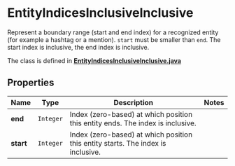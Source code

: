 

# EntityIndicesInclusiveInclusive

Represent a boundary range (start and end index) for a recognized entity (for example a hashtag or a mention). `start` must be smaller than `end`.  The start index is inclusive, the end index is inclusive.

The class is defined in **[EntityIndicesInclusiveInclusive.java](../../src/main/java/example/micronaut/model/EntityIndicesInclusiveInclusive.java)**

## Properties

Name | Type | Description | Notes
------------ | ------------- | ------------- | -------------
**end** | `Integer` | Index (zero-based) at which position this entity ends.  The index is inclusive. | 
**start** | `Integer` | Index (zero-based) at which position this entity starts.  The index is inclusive. | 




